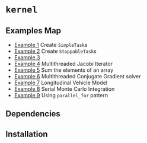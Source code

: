 # ```kernel```


## Examples Map

- <a href="https://github.com/pockerman/compute_engine/tree/master/kernel/examples/example_1">Example 1</a> Create ```SimpleTask```s
- <a href="https://github.com/pockerman/compute_engine/tree/master/kernel/examples/example_2">Example 2</a> Create  ```StoppableTask```s
- <a href="https://github.com/pockerman/compute_engine/tree/master/kernel/examples/example_3">Example 3</a>
- <a href="https://github.com/pockerman/compute_engine/tree/master/kernel/examples/example_4">Example 4</a> Multithreaded Jacobi Iterator
- <a href="https://github.com/pockerman/compute_engine/tree/master/kernel/examples/example_5">Example 5</a> Sum the elements of an array 
- <a href="https://github.com/pockerman/compute_engine/tree/master/kernel/examples/example_6">Example 6</a> Multithreaded Conjugate Gradient solver
- <a href="#">Example 7</a> Longitudinal Vehicle Model
- <a href="https://github.com/pockerman/compute_engine/blob/master/kernel/examples/example_8">Example 8</a> Serial Monte Carlo Integration
- <a href="kernel/examples/example_9">Example 9</a> Using ```parallel_for``` pattern 

## Dependencies

## Installation


